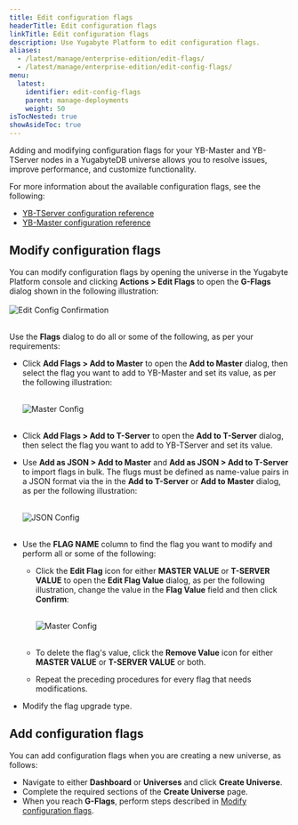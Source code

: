```yaml
---
title: Edit configuration flags
headerTitle: Edit configuration flags
linkTitle: Edit configuration flags
description: Use Yugabyte Platform to edit configuration flags.
aliases:
  - /latest/manage/enterprise-edition/edit-flags/
  - /latest/manage/enterprise-edition/edit-config-flags/
menu:
  latest:
    identifier: edit-config-flags
    parent: manage-deployments
    weight: 50
isTocNested: true
showAsideToc: true
---
```


Adding and modifying configuration flags for your YB-Master and YB-TServer nodes in a YugabyteDB universe allows you to resolve issues, improve performance, and customize functionality.

For more information about the available configuration flags, see the following:

- [YB-TServer configuration reference](../../../reference/configuration/yb-tserver/)
- [YB-Master configuration reference](../../../reference/configuration/yb-master/)

## Modify configuration flags

You can modify configuration flags by opening the universe in the Yugabyte Platform console and clicking **Actions > Edit Flags** to open the **G-Flags** dialog shown in the following illustration:<br><br>
![Edit Config Confirmation](/images/ee/edit-config-2.png)<br><br>

Use the **Flags** dialog to do all or some of the following, as per your requirements:

- Click **Add Flags > Add to Master** to open the **Add to Master** dialog, then select the flag you want to add to YB-Master and set its value, as per the following illustration:<br><br>
  
  ![Master Config](/images/ee/add-master-1.png)<br><br>

- Click **Add Flags > Add to T-Server** to open the **Add to T-Server** dialog, then select the flag you want to add to YB-TServer and set its value.

- Use **Add as JSON > Add to Master** and **Add as JSON > Add to T-Server** to import flags in bulk. The flugs must be defined as name-value pairs in a JSON format via the in the **Add to T-Server** or **Add to Master** dialog, as per the following illustration:<br><br>

  ![JSON Config](/images/ee/add-gflags-json.png)<br><br>

- Use the **FLAG NAME** column to find the flag you want to modify and perform all or some of the following:
  
  - Click the **Edit Flag** icon for either **MASTER VALUE** or **T-SERVER VALUE** to open the **Edit Flag Value** dialog, as per the following illustration, change the value in the **Flag Value** field and then click **Confirm**:<br><br>
  
    ![Master Config](/images/ee/master-flag-1.png)<br><br>
  
  - To delete the flag's value, click the **Remove Value** icon for either **MASTER VALUE** or **T-SERVER VALUE** or both.
  
  - Repeat the preceding procedures for every flag that needs modifications.
  
- Modify the flag upgrade type.


## Add configuration flags

You can add configuration flags when you are creating a new universe, as follows:

- Navigate to either **Dashboard** or **Universes** and click **Create Universe**.
- Complete the required sections of the **Create Universe** page.
- When you reach **G-Flags**, perform steps described in [Modify configuration flags](#modify-configuration-flags). 

